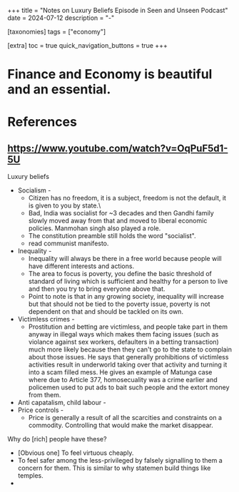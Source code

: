 +++
title = "Notes on Luxury Beliefs Episode in Seen and Unseen Podcast"
date = 2024-07-12
description = "-"

[taxonomies]
tags = ["economy"]

[extra]
toc = true
quick_navigation_buttons = true
+++
# Finance and Economy is beautiful and an essential.

# References
## https://www.youtube.com/watch?v=OqPuF5d1-5U
Luxury beliefs
- Socialism -
    - Citizen has no freedom, it is a subject, freedom is not the default, it is given to you by state.\
    - Bad, India was socialist for ~3 decades and then Gandhi family slowly moved away from that and moved to liberal economic policies. Manmohan singh also played a role.
    - The constitution preamble still holds the word "socialist".
    - read communist manifesto.
- Inequality - 
    - Inequality will always be there in a free world because people will have different interests and actions.
    - The area to focus is poverty, you define the basic threshold of standard of living which is sufficient and healthy for a person to live and then you try to bring everyone above that.
    - Point to note is that in any growing society, inequality will increase but that should not be tied to the poverty issue, poverty is not dependent on that and should be tackled on its own.
- Victimless crimes -
    - Prostitution and betting are victimless, and people take part in them anyway in illegal ways which makes them facing issues (such as violance against sex workers, defaulters in a betting transaction) much more likely because then they can't go to the state to complain about those issues. He says that generally prohibitions of victimless activities result in underworld taking over that activity and turning it into a scam filled mess. He gives an example of Matunga case where due to Article 377, homosecuality was a crime earlier and policemen used to put ads to bait such people and the extort money from them.
- Anti capatalism, child labour -
- Price controls -
    - Price is generally a result of all the scarcities and constraints on a commodity. Controlling that would make the market disappear.

Why do [rich] people have these?
- [Obvious one] To feel virtuous cheaply.
- To feel safer among the less-privileged by falsely signalling to them a concern for them. This is similar to why statemen build things like temples.
-  